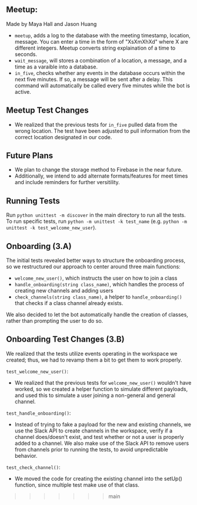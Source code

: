
## Meetup:
Made by Maya Hall and Jason Huang
- `meetup`, adds a log to the database with the meeting timestamp, location, message. You can enter a time in the form of "XsXmXhXd" where X are different integers. Meetup converts string explaination of a time to seconds.
- `wait_message`, will stores a combination of a location, a message, and a time as a varaible into a database.
- `in_five`, checks whether any events in the database occurs within the next five minutes. If so, a message will be sent after a delay. This command will automatically be called every five minutes while the bot is active.

## Meetup Test Changes
- We realized that the previous tests for `in_five` pulled data from the wrong location. The test have been adjusted to pull information from the correct location designated in our code.

## Future Plans
- We plan to change the storage method to Firebase in the near future.
- Additionally, we intend to add alternate formats/features for meet times and include reminders for further versitility.

## Running Tests
Run `python unittest -m discover` in the main directory to run all the tests.
To run specific tests, run `python -m unittest -k test_name` (e.g. `python -m unittest -k test_welcome_new_user`).

## Onboarding (3.A)
The initial tests revealed better ways to structure the onboarding process, so we restructured our approach to center around three main functions:
- `welcome_new_user()`, which instructs the user on how to join a class
- `handle_onboarding(string class_name)`, which handles the process of creating new channels and adding users
- `check_channels(string class_name)`, a helper to `handle_onboarding()` that checks if a class channel already exists.

We also decided to let the bot automatically handle the creation of classes, rather than prompting the user to do so.

## Onboarding Test Changes (3.B)
We realized that the tests utilize events operating in the workspace we created; thus, we had to revamp them a bit to get them to work properly.

`test_welcome_new_user()`:
- We realized that the previous tests for `welcome_new_user()` wouldn't have worked, so we created a helper function to simulate different payloads, and used this to simulate a user joining a non-general and general channel.

`test_handle_onboarding()`:
- Instead of trying to fake a payload for the new and existing channels, we use the Slack API to create channels in the workspace, verify if a channel does/doesn't exist, and test whether or not a user is properly added to a channel. We also make use of the Slack API to remove users from channels prior to running the tests, to avoid unpredictable behavior.

`test_check_channel()`:
- We moved the code for creating the existing channel into the setUp() function, since multiple test make use of that class.
>>>>>>> main
